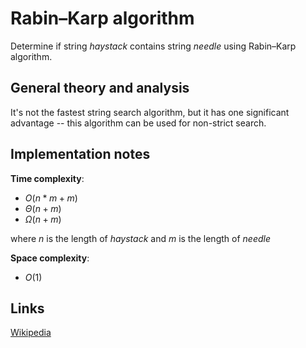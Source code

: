 # Rabin–Karp algorithm

Determine if string *haystack* contains string *needle* using Rabin–Karp algorithm.

## General theory and analysis

It's not the fastest string search algorithm, but it has one significant advantage -- this algorithm can be used for non-strict search.

## Implementation notes

**Time complexity**:
- $O(n * m + m)$
- $\Theta(n + m)$
- $\Omega(n + m)$

where $n$ is the length of *haystack* and $m$ is the length of *needle*

**Space complexity**:
- $O(1)$

## Links

[Wikipedia](https://en.wikipedia.org/wiki/Rabin%E2%80%93Karp_algorithm)